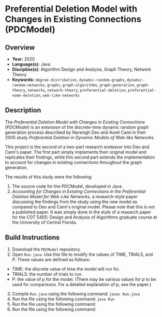 # Preferential Deletion Model with Changes in Existing Connections (PDCModel)

## Overview
- **Year:** 2020
- **Language(s):** Java
- **Discipline(s):** Algorithm Design and Analysis, Graph Theory, Network Theory
- **Keywords:** `degree-distribution`, `dynamic-random-graphs`, `dynamic-random-networks`, `graphs`, `graph-algorithms`, `graph-generation`, `graph-theory`, `networks`, `network-theory`, `preferential-deletion`, `preferential-node-deletion`, `web-like-networks`

## Description
The *Preferential Deletion Model with Changes in Existing Connections (PDCModel)* is an extension of the discrete-time dynamic random graph generation process described by Narsingh Deo and Aurel Cami in their 2005 study *Preferential Deletion in Dynamic Models of Web-like Networks*.

This project is the second of a two-part research endeavor into Deo and Cami's paper. The first part simply implements their original model and replicates their findings, while this second part extends the implementation to account for changes in existing connections throughout the graph generation.

The results of this study were the following:
1. The source code for the PDCModel, developed in Java.
2. *Accounting for Changes in Existing Connections in the Preferential Deletion Model for Web-Like Networks*, a research-style paper discussing the findings from the study using the new model as compared to Deo and Cami's original model. Please note that this is not a published paper. It was simply done in the style of a research paper for the COT 5405: Design and Analysis of Algorithms graduate course at the University of Central Florida.

## Build Instructions
1. Download the `PDCModel` repository.
2. Open `Run.java`. Use this file to modify the values of TIME, TRIALS, and P. These values are defined as follows:
* TIME: the discrete value of time the model will run for.
* TRIALS: the number of trials to run.
* P: the value of p for the model. (There may be various values for p to be used for comparisons. For a detailed explanation of p, see the paper.)
3. Compile `Run.java` using the following command:
`javac Run.java`
4. Run the file using the following command:
`java Run`
4. Run the file using the following command:
4. Run the file using the following command:
